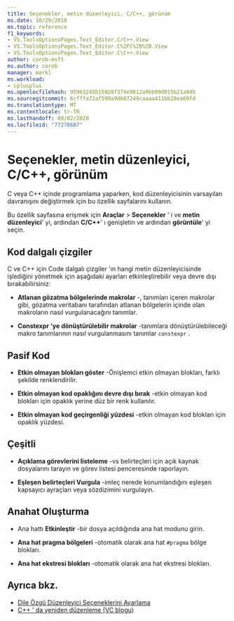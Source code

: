 ```yaml
---
title: Seçenekler, metin düzenleyici, C/C++, görünüm
ms.date: 10/29/2018
ms.topic: reference
f1_keywords:
- VS.ToolsOptionsPages.Text_Editor.C/C++.View
- VS.ToolsOptionsPages.Text_Editor.C%2FC%2B%2B.View
- VS.ToolsOptionsPages.Text_Editor.C\C++.View
author: corob-msft
ms.author: corob
manager: markl
ms.workload:
- cplusplus
ms.openlocfilehash: 95963245b15828f374e9812a9bb09d015b21a94b
ms.sourcegitcommit: 6cfffa72af599a9d667249caaaa411bb28ea69fd
ms.translationtype: MT
ms.contentlocale: tr-TR
ms.lasthandoff: 09/02/2020
ms.locfileid: "77278687"
---
```

# <a name="options-text-editor-cc-view"></a>Seçenekler, metin düzenleyici, C/C++, görünüm

C veya C++ içinde programlama yaparken, kod düzenleyicisinin varsayılan davranışını değiştirmek için bu özellik sayfalarını kullanın.

Bu özellik sayfasına erişmek için **Araçlar**  >  **Seçenekler** ' i ve **metin düzenleyici**' yi, ardından **C/C++**' ı genişletin ve ardından **görüntüle**' yi seçin.

## <a name="code-squiggles"></a>Kod dalgalı çizgiler

C ve C++ için Code dalgalı çizgiler 'ın hangi metin düzenleyicisinde işlediğini yönetmek için aşağıdaki ayarları etkinleştirebilir veya devre dışı bırakabilirsiniz:

- **Atlanan gözatma bölgelerinde makrolar** -, tanımları içeren makrolar gibi, gözatma veritabanı tarafından atlanan bölgelerin içinde olan makroların nasıl vurgulanacağını tanımlar.

- **Constexpr 'ye dönüştürülebilir makrolar** -tanımlara dönüştürülebileceği makro tanımlarının nasıl vurgulanmasını tanımlar `constexpr` .

## <a name="inactive-code"></a>Pasif Kod

- **Etkin olmayan blokları göster** -Önişlemci etkin olmayan blokları, farklı şekilde renklendirilir.

- **Etkin olmayan kod opaklığını devre dışı bırak** -etkin olmayan kod blokları için opaklık yerine düz bir renk kullanılır.

- **Etkin olmayan kod geçirgenliği yüzdesi** -etkin olmayan kod blokları için opaklık yüzdesi.

## <a name="miscellaneous"></a>Çeşitli

- **Açıklama görevlerini listeleme** -vs belirteçleri için açık kaynak dosyalarını tarayın ve görev listesi penceresinde raporlayın.

- **Eşleşen belirteçleri Vurgula** -imleç nerede konumlandığını eşleşen kapsayıcı ayraçları veya sözdizimini vurgulayın.

## <a name="outlining"></a>Anahat Oluşturma

- Ana hattı **Etkinleştir** -bir dosya açıldığında ana hat modunu girin.

- **Ana hat pragma bölgeleri** -otomatik olarak ana hat `#pragma` bölge blokları.

- **Ana hat ekstresi blokları** -otomatik olarak ana hat ekstresi blokları.

## <a name="see-also"></a>Ayrıca bkz.

- [Dile Özgü Düzenleyici Seçeneklerini Ayarlama](../../ide/reference/setting-language-specific-editor-options.md)
- [C++ ' da yeniden düzenleme (VC blogu)](https://devblogs.microsoft.com/cppblog/all-about-c-refactoring-in-visual-studio-2015-preview/)
